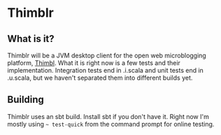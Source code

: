 Thimblr
=======

What is it?
-----------

Thimblr will be a JVM desktop client for the open web microblogging platform, [Thimbl](http://www.thimbl.net). What it is right now is a few tests and their implementation. Integration tests end in .i.scala and unit tests end in .u.scala, but we haven't separated them into different builds yet.

Building
--------

Thimblr uses an sbt build.  Install sbt if you don't have it. Right now I'm mostly using `~ test-quick` from the command prompt for online testing.
